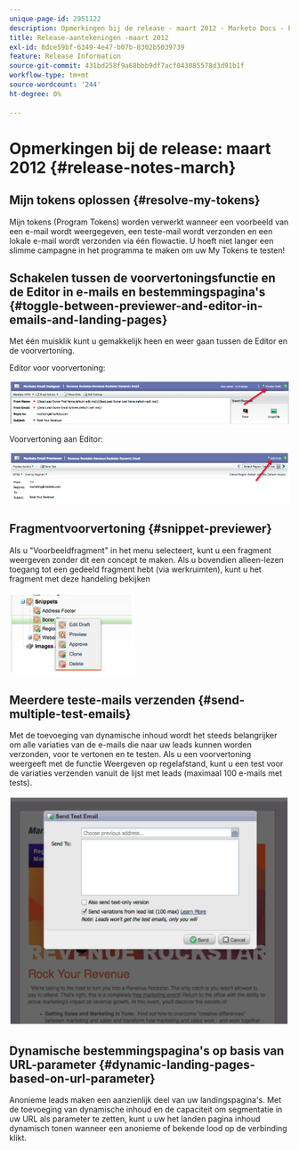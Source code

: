 ```yaml
---
unique-page-id: 2951122
description: Opmerkingen bij de release - maart 2012 - Marketo Docs - Productdocumentatie
title: Release-aantekeningen -maart 2012
exl-id: 8dce59bf-6349-4e47-b07b-8302b5039739
feature: Release Information
source-git-commit: 431bd258f9a68bbb9df7acf043085578d3d91b1f
workflow-type: tm+mt
source-wordcount: '244'
ht-degree: 0%

---
```


# Opmerkingen bij de release: maart 2012 {#release-notes-march}

## Mijn tokens oplossen {#resolve-my-tokens}

Mijn tokens (Program Tokens) worden verwerkt wanneer een voorbeeld van een e-mail wordt weergegeven, een teste-mail wordt verzonden en een lokale e-mail wordt verzonden via één flowactie. U hoeft niet langer een slimme campagne in het programma te maken om uw My Tokens te testen!

## Schakelen tussen de voorvertoningsfunctie en de Editor in e-mails en bestemmingspagina&#39;s {#toggle-between-previewer-and-editor-in-emails-and-landing-pages}

Met één muisklik kunt u gemakkelijk heen en weer gaan tussen de Editor en de voorvertoning.

Editor voor voorvertoning:

![](assets/image2014-9-23-10-3a0-3a13.png)

Voorvertoning aan Editor:

![](assets/image2014-9-23-10-3a0-3a25.png)

## Fragmentvoorvertoning {#snippet-previewer}

Als u &quot;Voorbeeldfragment&quot; in het menu selecteert, kunt u een fragment weergeven zonder dit een concept te maken. Als u bovendien alleen-lezen toegang tot een gedeeld fragment hebt (via werkruimten), kunt u het fragment met deze handeling bekijken

![](assets/image2014-9-23-10-3a0-3a37.png)

## Meerdere teste-mails verzenden {#send-multiple-test-emails}

Met de toevoeging van dynamische inhoud wordt het steeds belangrijker om alle variaties van de e-mails die naar uw leads kunnen worden verzonden, voor te vertonen en te testen. Als u een voorvertoning weergeeft met de functie Weergeven op regelafstand, kunt u een test voor de variaties verzenden vanuit de lijst met leads (maximaal 100 e-mails met tests).

![](assets/image2014-9-23-10-3a0-3a50.png)

## Dynamische bestemmingspagina&#39;s op basis van URL-parameter {#dynamic-landing-pages-based-on-url-parameter}

Anonieme leads maken een aanzienlijk deel van uw landingspagina&#39;s. Met de toevoeging van dynamische inhoud en de capaciteit om segmentatie in uw URL als parameter te zetten, kunt u uw het landen pagina inhoud dynamisch tonen wanneer een anonieme of bekende lood op de verbinding klikt.
